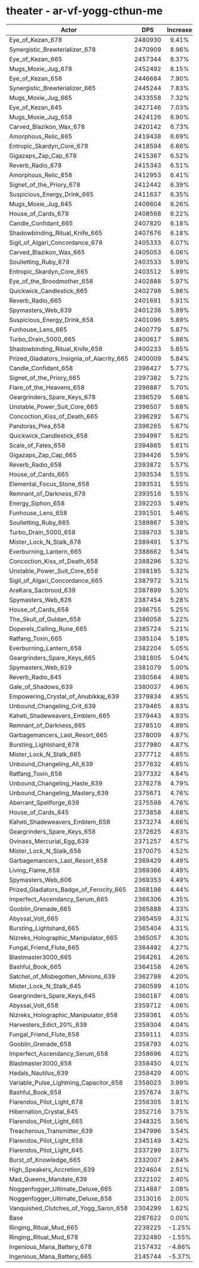 # theater - ar-vf-yogg-cthun-me
| Actor | DPS | Increase |
|---|:---:|:---:|
|Eye_of_Kezan_678|2480930|9.41%|
|Synergistic_Brewterializer_678|2470909|8.96%|
|Eye_of_Kezan_665|2457344|8.37%|
|Mugs_Moxie_Jug_678|2452492|8.15%|
|Eye_of_Kezan_658|2446684|7.90%|
|Synergistic_Brewterializer_665|2445244|7.83%|
|Mugs_Moxie_Jug_665|2433558|7.32%|
|Eye_of_Kezan_645|2427146|7.03%|
|Mugs_Moxie_Jug_658|2424126|6.90%|
|Carved_Blazikon_Wax_678|2420142|6.73%|
|Amorphous_Relic_665|2419438|6.69%|
|Entropic_Skardyn_Core_678|2418594|6.66%|
|Gigazaps_Zap_Cap_678|2415367|6.52%|
|Reverb_Radio_678|2415343|6.51%|
|Amorphous_Relic_658|2412953|6.41%|
|Signet_of_the_Priory_678|2412442|6.39%|
|Suspicious_Energy_Drink_665|2411637|6.35%|
|Mugs_Moxie_Jug_645|2409604|6.26%|
|House_of_Cards_678|2408568|6.22%|
|Candle_Confidant_665|2407820|6.18%|
|Shadowbinding_Ritual_Knife_665|2407676|6.18%|
|Sigil_of_Algari_Concordance_678|2405333|6.07%|
|Carved_Blazikon_Wax_665|2405053|6.06%|
|Soulletting_Ruby_678|2403533|5.99%|
|Entropic_Skardyn_Core_665|2403512|5.99%|
|Eye_of_the_Broodmother_658|2402888|5.97%|
|Quickwick_Candlestick_665|2402798|5.96%|
|Reverb_Radio_665|2401691|5.91%|
|Spymasters_Web_639|2401238|5.89%|
|Suspicious_Energy_Drink_658|2401096|5.89%|
|Funhouse_Lens_665|2400779|5.87%|
|Turbo_Drain_5000_665|2400617|5.86%|
|Shadowbinding_Ritual_Knife_658|2400233|5.85%|
|Prized_Gladiators_Insignia_of_Alacrity_665|2400009|5.84%|
|Candle_Confidant_658|2398427|5.77%|
|Signet_of_the_Priory_665|2397382|5.72%|
|Flare_of_the_Heavens_658|2396887|5.70%|
|Geargrinders_Spare_Keys_678|2396529|5.68%|
|Unstable_Power_Suit_Core_665|2396507|5.68%|
|Concoction_Kiss_of_Death_665|2396292|5.67%|
|Pandoras_Plea_658|2396265|5.67%|
|Quickwick_Candlestick_658|2394997|5.62%|
|Scale_of_Fates_658|2394865|5.61%|
|Gigazaps_Zap_Cap_665|2394426|5.59%|
|Reverb_Radio_658|2393872|5.57%|
|House_of_Cards_665|2393534|5.55%|
|Elemental_Focus_Stone_658|2393531|5.55%|
|Remnant_of_Darkness_678|2393516|5.55%|
|Energy_Siphon_658|2392203|5.49%|
|Funhouse_Lens_658|2391501|5.46%|
|Soulletting_Ruby_665|2389867|5.39%|
|Turbo_Drain_5000_658|2389703|5.38%|
|Mister_Lock_N_Stalk_678|2389491|5.37%|
|Everburning_Lantern_665|2388662|5.34%|
|Concoction_Kiss_of_Death_658|2388296|5.32%|
|Unstable_Power_Suit_Core_658|2388195|5.32%|
|Sigil_of_Algari_Concordance_665|2387972|5.31%|
|AraKara_Sacbrood_639|2387899|5.30%|
|Spymasters_Web_626|2387454|5.28%|
|House_of_Cards_658|2386755|5.25%|
|The_Skull_of_Guldan_658|2386058|5.22%|
|Doperels_Calling_Rune_665|2385724|5.21%|
|Ratfang_Toxin_665|2385104|5.18%|
|Everburning_Lantern_658|2382204|5.05%|
|Geargrinders_Spare_Keys_665|2381805|5.04%|
|Spymasters_Web_619|2381079|5.00%|
|Reverb_Radio_645|2380564|4.98%|
|Gale_of_Shadows_639|2380037|4.96%|
|Empowering_Crystal_of_Anubikkaj_639|2379834|4.95%|
|Unbound_Changeling_Crit_639|2379465|4.93%|
|Kaheti_Shadeweavers_Emblem_665|2379443|4.93%|
|Remnant_of_Darkness_665|2378510|4.89%|
|Garbagemancers_Last_Resort_665|2378009|4.87%|
|Bursting_Lightshard_678|2377980|4.87%|
|Mister_Lock_N_Stalk_665|2377712|4.85%|
|Unbound_Changeling_All_639|2377632|4.85%|
|Ratfang_Toxin_658|2377332|4.84%|
|Unbound_Changeling_Haste_639|2376278|4.79%|
|Unbound_Changeling_Mastery_639|2375671|4.76%|
|Aberrant_Spellforge_639|2375598|4.76%|
|House_of_Cards_645|2373858|4.68%|
|Kaheti_Shadeweavers_Emblem_658|2373274|4.66%|
|Geargrinders_Spare_Keys_658|2372625|4.63%|
|Ovinaxs_Mercurial_Egg_639|2371257|4.57%|
|Mister_Lock_N_Stalk_658|2370075|4.52%|
|Garbagemancers_Last_Resort_658|2369429|4.49%|
|Living_Flame_658|2369366|4.49%|
|Spymasters_Web_606|2369353|4.49%|
|Prized_Gladiators_Badge_of_Ferocity_665|2368198|4.44%|
|Imperfect_Ascendancy_Serum_665|2366306|4.35%|
|Gooblin_Grenade_665|2365888|4.33%|
|Abyssal_Volt_665|2365459|4.31%|
|Bursting_Lightshard_665|2365404|4.31%|
|Nizreks_Holographic_Manipulator_665|2365057|4.30%|
|Fungal_Friend_Flute_665|2364492|4.27%|
|Blastmaster3000_665|2364261|4.26%|
|Bashful_Book_665|2364158|4.26%|
|Satchel_of_Misbegotten_Minions_639|2362798|4.20%|
|Mister_Lock_N_Stalk_645|2360599|4.10%|
|Geargrinders_Spare_Keys_645|2360187|4.08%|
|Abyssal_Volt_658|2359712|4.06%|
|Nizreks_Holographic_Manipulator_658|2359361|4.05%|
|Harvesters_Edict_20%_639|2359304|4.04%|
|Fungal_Friend_Flute_658|2359111|4.03%|
|Gooblin_Grenade_658|2358793|4.02%|
|Imperfect_Ascendancy_Serum_658|2358696|4.02%|
|Blastmaster3000_658|2358450|4.01%|
|Hadals_Nautilus_639|2358429|4.00%|
|Variable_Pulse_Lightning_Capacitor_658|2358023|3.99%|
|Bashful_Book_658|2357674|3.97%|
|Flarendos_Pilot_Light_678|2356305|3.91%|
|Hibernation_Crystal_645|2352716|3.75%|
|Flarendos_Pilot_Light_665|2348325|3.56%|
|Treacherous_Transmitter_639|2347996|3.54%|
|Flarendos_Pilot_Light_658|2345149|3.42%|
|Flarendos_Pilot_Light_645|2337299|3.07%|
|Burst_of_Knowledge_665|2332007|2.84%|
|High_Speakers_Accretion_639|2324604|2.51%|
|Mad_Queens_Mandate_639|2322102|2.40%|
|Noggenfogger_Ultimate_Deluxe_665|2314887|2.08%|
|Noggenfogger_Ultimate_Deluxe_658|2313016|2.00%|
|Vanquished_Clutches_of_Yogg_Saron_658|2304299|1.62%|
|Base|2267622|0.00%|
|Ringing_Ritual_Mud_665|2239225|-1.25%|
|Ringing_Ritual_Mud_678|2232480|-1.55%|
|Ingenious_Mana_Battery_678|2157432|-4.86%|
|Ingenious_Mana_Battery_665|2145744|-5.37%|
